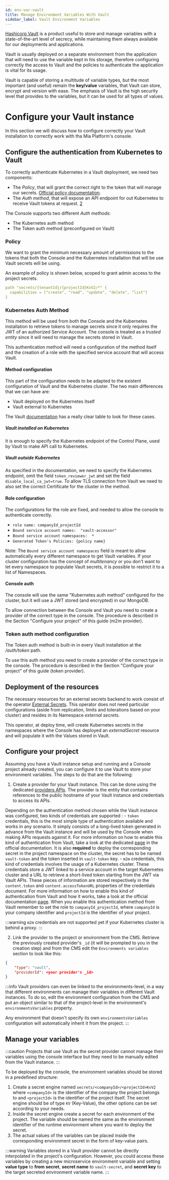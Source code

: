 ```yaml
---
id: env-var-vault
title: Manage Environment Variables With Vault
sidebar_label: Vault Environment Variables
---
```


[Hashicorp Vault](https://www.vaultproject.io/) is a product useful to store and manage variables with a state-of-the-art level of secrecy, while maintaining them always available for our deployments and applications.

Vault is usually deployed on a separate environment from the application that will need to use the variable kept in his storage, therefore configuring correctly the access to Vault and the policies to authenticate the application is vital for its usage.

Vault is capable of storing a multitude of variable types, but the most important (and useful) remain the **key/value** variables, that Vault can store, encrypt and version with ease. The emphasis of Vault is the high security level that provides to the variables, but it can be used for all types of values.

# Configure your Vault instance

In this section we will discuss how to configure correctly your Vault installation to correctly work with tha Mia Platform's console.

## Configure the authentication from Kubernetes to Vault

To correctly authenticate Kubernetes in a Vault deployment, we need two components:

- The *Policy*, that will grant the correct right to the token that will manage our secrets. [Official policy documentation](https://www.vaultproject.io/docs/concepts/policies).
- The *Auth method*, that will expose an API endpoint for out Kubernetes to receive Vault tokens at request. [2](https://www.vaultproject.io/docs/auth/kubernetes)

The Console supports two different *Auth methods*:
- The Kubernetes auth method
- The Token auth method (preconfigured on Vault)

### Policy

We want to grant the minimum necessary amount of permissions to the tokens that both the Console and the Kubernetes installation that will be use Vault secrets will be using.

An example of policy is shown below, scoped to grant admin access to the project secrets.

```yaml
path "secrets/{tenantId}/{projectId}KvV2/*" {
  capabilities = ["create", "read", "update", "delete", "list"]
}
```

### Kubernetes Auth Method

This method will be used from both the Console and the Kubernetes installation to retrieve tokens to manage secrets since it only requires the JWT of an authorized Service Account. The console is treated as a *trusted entity* since it will need to manage the secrets stored in Vault.

This authentication method will need a configuration of the method itself and the creation of a role with the specified service account that will access Vault.

#### Method configuration

This part of the configuration needs to be adapted to the existent configuration of Vault and the Kubernetes cluster. The two main differences that we can have are:

- Vault deployed on the Kubernetes itself
- Vault external to Kubernetes

The Vault [documentation](https://www.vaultproject.io/docs/auth/kubernetes#how-to-work-with-short-lived-kubernetes-tokens) has a really clear table to look for these cases.

##### Vault installed on Kubernetes

It is enough to specify the Kubernetes endpoint of the Control Plane, used by Vault to make API call to Kubernetes.

##### Vault outside Kubernetes

As specified in the documentation, we need to specify the Kubernetes endpoint, omit the field `token_reviewer_jwt` and set the field `disable_local_ca_jwt=true`. To allow TLS connection from Vault we need to also set the correct Certificate for the cluster in the method.

#### **Role configuration**

The configurations for the role are fixed, and needed to allow the console to authenticate correctly.

- `role name: companyId_projectId`
- `Bound service account names:  "vault-accessor"`
- `Bound service account namespaces:  *`
- `Generated Token's Policies: {policy name}`

Note: The  `Bound service account namespaces` field is meant to allow automatically every different namespace to get Vault variables. If your cluster configuration has the concept of *multitenancy* or you don't want to let every namespace to populate Vault secrets, it is possible to restrict it to a list of Namespaces.

#### Console auth

The console will use the same "Kubernetes auth method" configured for the cluster, but it will use a JWT stored (and encrypted) in our MongoDB.

To allow connection between the Console and Vault you need to create a provider of the correct type in the console. The procedure is described in the Section "Configure your project" of this guide (m2m provider). 

### Token auth method configuration

The Token auth method is built-in in every Vault installation at the */auth/token* path.

To use this auth method you need to create a provider of the correct type in the console. The procedure is described in the Section "Configure your project" of this guide (token provider). 

## Deployment of the resources 

The necessary resources for an external secrets backend to work consist of the operator [External Secrets](https://external-secrets.io/). This operator does not need particular configurations (aside from replication, limits and tolerations based on your cluster) and resides in its Namespace *external secrets*.

This operator, at deploy time, will create Kubernetes secrets in the namespaces where the Console has deployed an *externalSecret* resource and will populate it with the Values stored in Vault.

## Configure your project

Assuming you have a Vault instance setup and running and a Console project already created, you can configure it to use Vault to store your environment variables. The steps to do that are the following:

1. Create a provider for your Vault instance. This can be done using the dedicated [providers APIs](configure-provider.mdx). The provider is the entity that contains references to the public hostname of your Vault instance and credentials to access its APIs. 

  Depending on the authentication method chosen while the Vault instance was configured, two kinds of credentials are supported :
    - `token` credentials, this is the most simple type of authentication available and works in any scenario. It simply consists of a long-lived token generated in advance from the Vault instance and will be used by the Console when making APIs requests against it. For more information on how to enable this kind of authentication from Vault, take a look at the dedicated [page](https://www.vaultproject.io/docs/auth/token) in the official documentation. It is also **required** to deploy the corresponding secret in the project namespace on the cluster, the secret has to be named `vault-token` and the token inserted in `vault-token` key.
    - `m2m` credentials, this kind of credentials involves the usage of a Kubernetes cluster. These credentials store a JWT linked to a service account in the target Kubernetes cluster and a URL to retrieve a short-lived token starting from the JWT via Vault APIs. These pieces of information are stored respectively in the `content.token` and `content.accessTokenURL` properties of the credentials document. For more information on how to enable this kind of authentication from Vault and how it works, take a look at the official documentation [page](https://www.vaultproject.io/docs/auth/kubernetes). When you enable this authentication method from Vault remember to set the role to `companyId_projectId`, where `companyId` is your company identifier and `projectId` is the identifier of your project.

:::warning
`m2m` credentials are not supported yet if your Kubernetes cluster is behind a proxy.
:::

2. Link the provider to the project or environment from the CMS. Retrieve the previously created provider's `_id` (it will be prompted to you in the creation step) and from the CMS edit the `Environments variables` section to look like this:

```json
{
    "type": "vault",
    "providerId": <your provider's _id>
}
```

:::info
Vault providers can even be linked to the environments-level, in a way that different environments can manage their variables in different Vault instances. To do so, edit the environment configuration from the CMS and put an object similar to that of the project-level in the environment's `environmentsVariables` property.

Any environment that doesn't specify its own `environmentsVariables` configuration will automatically inherit it from the project.
:::

## Manage your variables

:::caution
Projects that use Vault as the secret provider cannot manage their variables using the console interface but they need to be manually edited from the Vault instance.
:::

To be deployed by the console, the environment variables should be stored in a predefined structure:

1. Create a secret engine named `secrets/<companyId>/<projectId>KvV2` where `<companyId>` is the identifier of the company the project belongs to and `<projectId>` is the identifier of the project itself. The secret engine should be of type `KV` (Key-Value), the other options can be set according to your needs.
2. Inside the secret engine create a secret for each environment of the project. The variable should be named the same as the environment identifier of the runtime environment where you want to deploy the secret.
3. The actual values of the variables can be placed inside the corresponding environment secret in the form of key-value pairs. 

:::warning
Variables stored in a Vault provider cannot be directly interpolated in the project's configuration. However, you could access these variables by creating a new microservice environment variable and setting **value type** to **from secret**, **secret name** to `vault-secret`, and **secret key** to the target secreted environment variable name.
:::